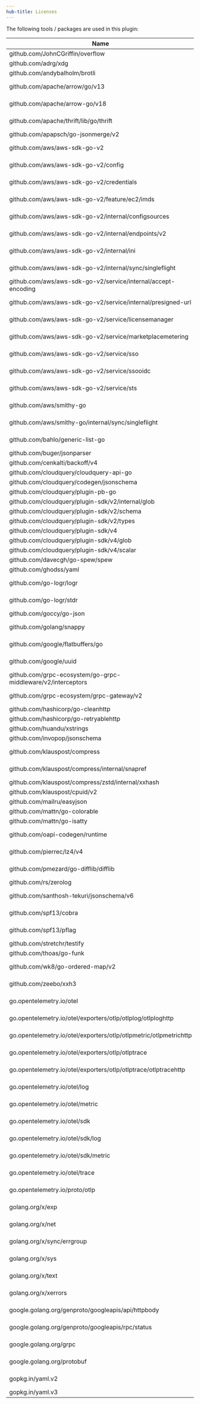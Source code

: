 ```yaml
---
hub-title: Licenses
---
```


The following tools / packages are used in this plugin:

| Name | License |
|------|---------|
| github.com/JohnCGriffin/overflow | MIT |
| github.com/adrg/xdg | MIT |
| github.com/andybalholm/brotli | MIT |
| github.com/apache/arrow/go/v13 | Apache-2.0 |
| github.com/apache/arrow-go/v18 | Apache-2.0 |
| github.com/apache/thrift/lib/go/thrift | Apache-2.0 |
| github.com/apapsch/go-jsonmerge/v2 | MIT |
| github.com/aws/aws-sdk-go-v2 | Apache-2.0 |
| github.com/aws/aws-sdk-go-v2/config | Apache-2.0 |
| github.com/aws/aws-sdk-go-v2/credentials | Apache-2.0 |
| github.com/aws/aws-sdk-go-v2/feature/ec2/imds | Apache-2.0 |
| github.com/aws/aws-sdk-go-v2/internal/configsources | Apache-2.0 |
| github.com/aws/aws-sdk-go-v2/internal/endpoints/v2 | Apache-2.0 |
| github.com/aws/aws-sdk-go-v2/internal/ini | Apache-2.0 |
| github.com/aws/aws-sdk-go-v2/internal/sync/singleflight | BSD-3-Clause |
| github.com/aws/aws-sdk-go-v2/service/internal/accept-encoding | Apache-2.0 |
| github.com/aws/aws-sdk-go-v2/service/internal/presigned-url | Apache-2.0 |
| github.com/aws/aws-sdk-go-v2/service/licensemanager | Apache-2.0 |
| github.com/aws/aws-sdk-go-v2/service/marketplacemetering | Apache-2.0 |
| github.com/aws/aws-sdk-go-v2/service/sso | Apache-2.0 |
| github.com/aws/aws-sdk-go-v2/service/ssooidc | Apache-2.0 |
| github.com/aws/aws-sdk-go-v2/service/sts | Apache-2.0 |
| github.com/aws/smithy-go | Apache-2.0 |
| github.com/aws/smithy-go/internal/sync/singleflight | BSD-3-Clause |
| github.com/bahlo/generic-list-go | BSD-3-Clause |
| github.com/buger/jsonparser | MIT |
| github.com/cenkalti/backoff/v4 | MIT |
| github.com/cloudquery/cloudquery-api-go | MPL-2.0 |
| github.com/cloudquery/codegen/jsonschema | MPL-2.0 |
| github.com/cloudquery/plugin-pb-go | MPL-2.0 |
| github.com/cloudquery/plugin-sdk/v2/internal/glob | MIT |
| github.com/cloudquery/plugin-sdk/v2/schema | MIT |
| github.com/cloudquery/plugin-sdk/v2/types | MPL-2.0 |
| github.com/cloudquery/plugin-sdk/v4 | MPL-2.0 |
| github.com/cloudquery/plugin-sdk/v4/glob | MIT |
| github.com/cloudquery/plugin-sdk/v4/scalar | MIT |
| github.com/davecgh/go-spew/spew | ISC |
| github.com/ghodss/yaml | MIT |
| github.com/go-logr/logr | Apache-2.0 |
| github.com/go-logr/stdr | Apache-2.0 |
| github.com/goccy/go-json | MIT |
| github.com/golang/snappy | BSD-3-Clause |
| github.com/google/flatbuffers/go | Apache-2.0 |
| github.com/google/uuid | BSD-3-Clause |
| github.com/grpc-ecosystem/go-grpc-middleware/v2/interceptors | Apache-2.0 |
| github.com/grpc-ecosystem/grpc-gateway/v2 | BSD-3-Clause |
| github.com/hashicorp/go-cleanhttp | MPL-2.0 |
| github.com/hashicorp/go-retryablehttp | MPL-2.0 |
| github.com/huandu/xstrings | MIT |
| github.com/invopop/jsonschema | MIT |
| github.com/klauspost/compress | Apache-2.0 |
| github.com/klauspost/compress/internal/snapref | BSD-3-Clause |
| github.com/klauspost/compress/zstd/internal/xxhash | MIT |
| github.com/klauspost/cpuid/v2 | MIT |
| github.com/mailru/easyjson | MIT |
| github.com/mattn/go-colorable | MIT |
| github.com/mattn/go-isatty | MIT |
| github.com/oapi-codegen/runtime | Apache-2.0 |
| github.com/pierrec/lz4/v4 | BSD-3-Clause |
| github.com/pmezard/go-difflib/difflib | BSD-3-Clause |
| github.com/rs/zerolog | MIT |
| github.com/santhosh-tekuri/jsonschema/v6 | Apache-2.0 |
| github.com/spf13/cobra | Apache-2.0 |
| github.com/spf13/pflag | BSD-3-Clause |
| github.com/stretchr/testify | MIT |
| github.com/thoas/go-funk | MIT |
| github.com/wk8/go-ordered-map/v2 | Apache-2.0 |
| github.com/zeebo/xxh3 | BSD-2-Clause |
| go.opentelemetry.io/otel | Apache-2.0 |
| go.opentelemetry.io/otel/exporters/otlp/otlplog/otlploghttp | Apache-2.0 |
| go.opentelemetry.io/otel/exporters/otlp/otlpmetric/otlpmetrichttp | Apache-2.0 |
| go.opentelemetry.io/otel/exporters/otlp/otlptrace | Apache-2.0 |
| go.opentelemetry.io/otel/exporters/otlp/otlptrace/otlptracehttp | Apache-2.0 |
| go.opentelemetry.io/otel/log | Apache-2.0 |
| go.opentelemetry.io/otel/metric | Apache-2.0 |
| go.opentelemetry.io/otel/sdk | Apache-2.0 |
| go.opentelemetry.io/otel/sdk/log | Apache-2.0 |
| go.opentelemetry.io/otel/sdk/metric | Apache-2.0 |
| go.opentelemetry.io/otel/trace | Apache-2.0 |
| go.opentelemetry.io/proto/otlp | Apache-2.0 |
| golang.org/x/exp | BSD-3-Clause |
| golang.org/x/net | BSD-3-Clause |
| golang.org/x/sync/errgroup | BSD-3-Clause |
| golang.org/x/sys | BSD-3-Clause |
| golang.org/x/text | BSD-3-Clause |
| golang.org/x/xerrors | BSD-3-Clause |
| google.golang.org/genproto/googleapis/api/httpbody | Apache-2.0 |
| google.golang.org/genproto/googleapis/rpc/status | Apache-2.0 |
| google.golang.org/grpc | Apache-2.0 |
| google.golang.org/protobuf | BSD-3-Clause |
| gopkg.in/yaml.v2 | Apache-2.0 |
| gopkg.in/yaml.v3 | MIT |
